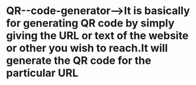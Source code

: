 # QR--code-generator-->It is basically for generating QR code by simply giving the URL or text of the website or other you wish to reach.It will generate the QR code for the particular URL
